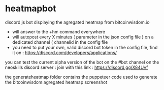 # heatmapbot
discord js bot displaying the agregated heatmap from bitcoinwisdom.io

* will answer to the +hm command everywhere
* will autopost every X minutes ( parameter in the json config file ) 
on a dedicated channel ( channelid in the config file 
* you need to put your own, valid discord bot token in the config file, find it on :
 https://discord.com/developers/applications/

you can test the current alpha version of the bot on the #bot channel on the neoskills discord server : 
join with this link : https://discord.gg/X84Uvf 

 the generateheatmap folder contains the puppeteer code used to generate the bitcoinwisdom agregated heatmap screenshot


